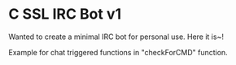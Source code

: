 # C SSL IRC Bot v1
Wanted to create a minimal IRC bot for personal use. Here it is~!

Example for chat triggered functions in "checkForCMD" function.
